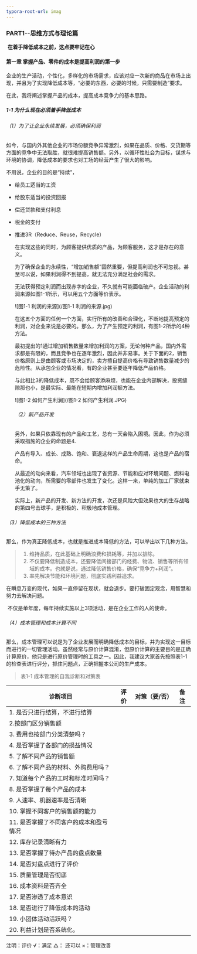 ```yaml
---
typora-root-url: imag
---
```


### PART1--思维方式与理论篇

​    **在着手降低成本之前，这点要牢记在心**

#### 第一章  掌握产品、零件的成本是提高利润的第一步

企业的生产活动，个性化，多样化的市场需求，应该对应一次新的商品在市场上出现，并且为了实现降低成本等，“必要的东西，必要的时候，只需要制造”要求。

在此，我将阐述掌握产品的成本，提高成本竞争力的基本思路。

##### 1-1 为什么现在必须着手降低成本

###### （1）为了让企业永续发展，必须确保利润

  如今，与国内外其他企业的市场份额竞争异常激烈，如果在品质、价格、交货期等方面的竞争中无法取胜，就很难提高销售额。另外，以循环性社会为目标，谋求与环境的协调，降低成本的要求也对工场的经营产生了很大的影响。

  不用说，企业的目的是“持续”，

- 给员工适当的工资

- 给股东适当的投资回报

- 偿还贷款和支付利息

- 税金的支付

- 推进3R（Reduce、Reuse，Recycle）

  在实现这些的同时，为顾客提供优质的产品，为顾客服务，这才是存在的意义。

  为了确保企业的永续性，“增加销售额”固然重要，但提高利润也不可忽视。甚至可以说，如果利润得不到提高，就无法充分满足社会的需求。

  无法获得预定利润而出现赤字的企业，不久就有可能面临破产。企业活动的利润来源如图1-1所示，可以用五个方面等价表示。

  ![图1-1 利润的来源](/图1-1 利润的来源.jpg)

  在这五个方面的任何一个方面，实行所有的改善和合理化，不断地提高预定的利润，对企业来说是必要的。那么，为了产生预定的利润，有图1-2所示的4种方法。

    最初提出的1通过增加销售数量来增加利润的方案，无论何种产品，国内外需求都是有限的，而且竞争也在逐年激烈，因此并非易事。关于下面的2，销售价格原则上是由顾客或市场决定的，卖方擅自提高价格有导致销售数量减少的危险性。从承包企业的情况看，有的企业甚至要逐年降低产品价格。

    与此相比3的降低成本，既不会给顾客添麻烦，也能在企业内部解决，投资缝隙那也小，是最实际、最能在短期内增加利润额方法。

  ![图1-2 如何产生利润](/图1-2 如何产生利润.JPG)

  ###### （2）新产品开发

    另外，如果只依靠现有的产品和工艺，总有一天会陷入困境。因此，作为必须采取措施的企业的命题是4.

    产品有导入、成长、成熟、饱和、衰退这样的产品生命周期，这也是产品的宿命。

    从最近的动向来看，汽车领域也出现了省资源、节能和应对环境问题、燃料电池化的动向，所需要的零部件也发生了变化。这样一来，单纯的加工厂家就束手无策了。

    实际上，新产品的开发、新方法的开发，次还是风险大但效果也大的生存战略的第四号击球手，是积极的、积极地成本管理。

###### （3）降低成本的三种方法

​    那么，作为真正降低成本，也就是推进成本降低的方法，可以举出以下几种方法。

> 1. 维持品质，在此基础上明确浪费和损耗等，并加以排除。
> 2. 不仅要降低制造成本，还要降低间接部门的经费、物流、销售等所有领域的成本。也就是说，通过降低销售价格，确保“竞争力+利润”。
> 3. 率先解决节能和环境问题，彻底实践利益追求。

​    在瞬息万变的现代，如果一直停留在现状，就会退步。要打破固定观念，用智慧和努力去解决问题。

​    不仅是单年度，每年持续实施以上3项活动，是在企业工作的人的使命。

###### （4）成本管理和成本计算不同

  那么，成本管理可以说是为了企业发展而明确降低成本的目标，并为实现这一目标而进行的一切管理活动。虽然经常与原价计算混淆，但原价计算的主要目的是正确计算原价，他只是进行原价管理时的工具之一。因此，我建议大家首先按照表1-1的检查表进行评分，抓住问题点，正确把握本公司的生产成本。

> 表1-1 成本管理的自我诊断和对策表

| 诊断项目                               | 评价 | 对策（要/否） | 备注 |
| -------------------------------------- | ---- | ------------- | ---- |
| 1. 是否只进行结算，不进行结算          |      |               |      |
| 2.按部门区分销售额                     |      |               |      |
| 3. 费用也按部门分类清楚吗？            |      |               |      |
| 4. 是否掌握了各部门的损益情况          |      |               |      |
| 5. 了解不同产品的销售额                |      |               |      |
| 6. 了解不同产品的材料、外购费用吗？    |      |               |      |
| 7. 知道每个产品的工时和标准时间吗？    |      |               |      |
| 8. 是否掌握了每个产品的成本            |      |               |      |
| 9.  人速率、机器速率是否清晰           |      |               |      |
| 10. 掌握不同客户的销售额的能力         |      |               |      |
| 11. 是否掌握了不同客户的成本和盈亏情况 |      |               |      |
| 12. 库存记录清晰有力                   |      |               |      |
| 13. 是否掌握了待办产品的盘点数量       |      |               |      |
| 14. 是否对盘点进行了评价               |      |               |      |
| 15. 质量管理是否彻底                   |      |               |      |
| 16. 成本资料是否齐全                   |      |               |      |
| 17. 是否渗透了成本意识                 |      |               |      |
| 18. 是否进行了降低成本的活动           |      |               |      |
| 19. 小团体活动活跃吗？                 |      |               |      |
| 20. 利益计划是否系统化。               |      |               |      |

注明：评价     √：满足    △：  还可以  ×：管理改善
